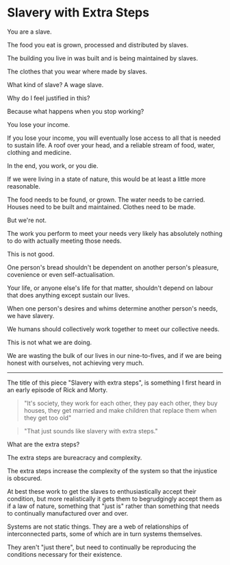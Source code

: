 # Slavery with Extra Steps

You are a slave.

The food you eat is grown, processed and distributed by slaves.

The building you live in was built and is being maintained by slaves.

The clothes that you wear where made by slaves.

What kind of slave? A wage slave.

Why do I feel justified in this?

Because what happens when you stop working?

You lose your income.

If you lose your income, you will eventually lose access to all that is needed to sustain life. A roof over your head, and a reliable stream of food, water, clothing and medicine.

In the end, you work, or you die.

If we were living in a state of nature, this would be at least a little more reasonable.

The food needs to be found, or grown. The water needs to be carried. Houses need to be built and maintained. Clothes need to be made.

But we're not.

The work you perform to meet your needs very likely has absolutely nothing to do with actually meeting those needs.

This is not good.

One person's bread shouldn't be dependent on another person's pleasure, covenience or even self-actualisation.

Your life, or anyone else's life for that matter, shouldn't depend on labour that does anything except sustain our lives.

When one person's desires and whims determine another person's needs, we have slavery.

We humans should collectively work together to meet our collective needs.

This is not what we are doing.

We are wasting the bulk of our lives in our nine-to-fives, and if we are being honest with ourselves, not achieving very much.

---

The title of this piece "Slavery with extra steps", is something I first heard in an early episode of Rick and Morty. 

> "It's society, they work for each other, they pay each other, they buy houses, they get married and make children that replace them when they get too old"

> "That just sounds like slavery with extra steps."

What are the extra steps?

The extra steps are bureacracy and complexity. 

The extra steps increase the complexity of the system so that the injustice is obscured.

At best these work to get the slaves to enthusiastically accept their condition, but more realistically it gets them to begrudgingly accept them as if a law of nature, something that "just is" rather than something that needs to continually manufactured over and over.

Systems are not static things. They are a web of relationships of interconnected parts, some of which are in turn systems themselves.

They aren't "just there", but need to continually be reproducing the conditions necessary for their existence.
